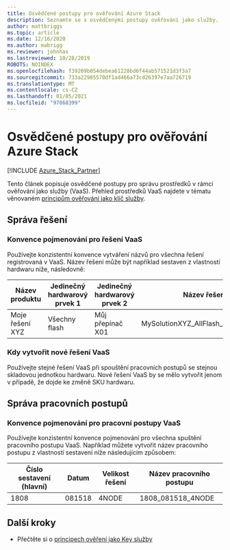 ```yaml
---
title: Osvědčené postupy pro ověřování Azure Stack
description: Seznamte se s osvědčenými postupy ověřování jako služby.
author: mattbriggs
ms.topic: article
ms.date: 12/16/2020
ms.author: mabrigg
ms.reviewer: johnhas
ms.lastreviewed: 10/28/2019
ROBOTS: NOINDEX
ms.openlocfilehash: f39209b054debea61228bd6f44ab571521d3f3a7
ms.sourcegitcommit: 733a22985570df1ad466a73cd26397e7aa726719
ms.translationtype: MT
ms.contentlocale: cs-CZ
ms.lasthandoff: 01/05/2021
ms.locfileid: "97868399"
---
```

# <a name="azure-stack-validation-best-practices"></a>Osvědčené postupy pro ověřování Azure Stack

[!INCLUDE [Azure_Stack_Partner](./includes/azure-stack-partner-appliesto.md)]

Tento článek popisuje osvědčené postupy pro správu prostředků v rámci ověřování jako služby (VaaS). Přehled prostředků VaaS najdete v tématu věnovaném [principům ověřování jako klíč služby](azure-stack-vaas-key-concepts.md).

## <a name="solution-management"></a>Správa řešení

### <a name="naming-convention-for-vaas-solutions"></a>Konvence pojmenování pro řešení VaaS

Používejte konzistentní konvence vytváření názvů pro všechna řešení registrovaná v VaaS. Název řešení může být například sestaven z vlastností hardwaru níže, následovně:

|Název produktu | Jedinečný hardwarový prvek 1 | Jedinečný hardwarový prvek 2 | Název řešení
|---|---|---|---|
Moje řešení XYZ |  Všechny flash | Můj přepínač X01 | MySolutionXYZ_AllFlash_MySwitchX01

### <a name="when-to-create-a-new-vaas-solution"></a>Kdy vytvořit nové řešení VaaS

Používejte stejné řešení VaaS při spouštění pracovních postupů se stejnou skladovou jednotkou hardwaru. Nové řešení VaaS by se mělo vytvořit jenom v případě, že dojde ke změně SKU hardwaru.

## <a name="workflow-management"></a>Správa pracovních postupů

### <a name="naming-convention-for-vaas-workflows"></a>Konvence pojmenování pro pracovní postupy VaaS

Používejte konzistentní konvence pojmenování pro všechna spuštění pracovního postupu VaaS. Například můžete vytvořit název pracovního postupu z vlastností sestavení níže následujícím způsobem:

|Číslo sestavení (hlavní) | Datum | Velikost řešení | Název pracovního postupu
|---|---|---| ---|
1808 | 081518 | 4NODE | 1808_081518_4NODE

## <a name="next-steps"></a>Další kroky

- Přečtěte si o [principech ověření jako Key služby](azure-stack-vaas-key-concepts.md)
